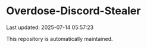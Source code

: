 # Overdose-Discord-Stealer

Last updated: 2025-07-14 05:57:23

This repository is automatically maintained.
